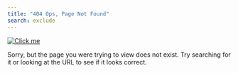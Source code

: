 ```yaml
---
title: "404 Ops, Page Not Found"
search: exclude
---  
```


[![Click me](http://img.youtube.com/vi/t3otBjVZzT0/0.jpg)](http://www.youtube.com/watch?v=t3otBjVZzT0 "Something went terrible wrong")

Sorry, but the page you were trying to view does not exist. Try searching for it or looking at the URL to see if it looks correct.


<!---
http://embedyoutube.org/   

For markdown embedded videos
-->
